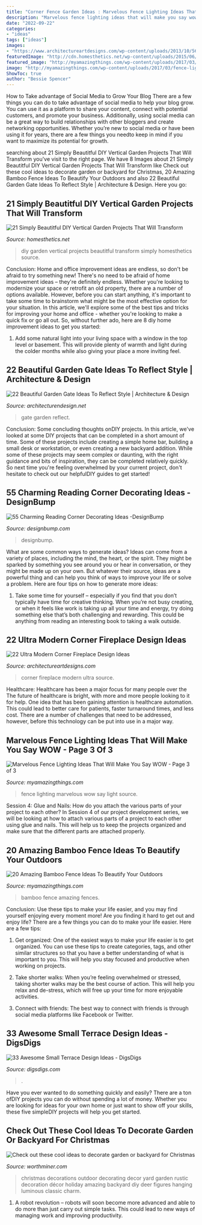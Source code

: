 ```yaml
---
title: "Corner Fence Garden Ideas : Marvelous Fence Lighting Ideas That Will Make You Say Wow"
description: "Marvelous fence lighting ideas that will make you say wow"
date: "2022-09-22"
categories:
- "ideas"
tags: ["ideas"]
images:
- "https://www.architectureartdesigns.com/wp-content/uploads/2013/10/56.jpg"
featuredImage: "http://cdn.homesthetics.net/wp-content/uploads/2015/06/21-Simply-Beautitful-DIY-Vertical-Garden-Projects-That-Will-Transform-Your-Design-homesthetics-design-4.jpg"
featured_image: "http://myamazingthings.com/wp-content/uploads/2017/03/fence-light.jpg"
image: "http://myamazingthings.com/wp-content/uploads/2017/03/fence-light.jpg"
ShowToc: true
author: "Bessie Spencer"
---
```



How to Take advantage of Social Media to Grow Your Blog
There are a few things you can do to take advantage of social media to help your blog grow. You can use it as a platform to share your content, connect with potential customers, and promote your business. Additionally, using social media can be a great way to build relationships with other bloggers and create networking opportunities. Whether you’re new to social media or have been using it for years, there are a few things you needto keep in mind if you want to maximize its potential for growth.

	

		
searching about 21 Simply Beautitful DIY Vertical Garden Projects That Will Transform you've visit to the right page. We have 8 Images about 21 Simply Beautitful DIY Vertical Garden Projects That Will Transform like Check out these cool ideas to decorate garden or backyard for Christmas, 20 Amazing Bamboo Fence Ideas To Beautify Your Outdoors and also 22 Beautiful Garden Gate Ideas To Reflect Style | Architecture &amp; Design. Here you go:
		
    
## 21 Simply Beautitful DIY Vertical Garden Projects That Will Transform

<img loading=lazy src="http://cdn.homesthetics.net/wp-content/uploads/2015/06/21-Simply-Beautitful-DIY-Vertical-Garden-Projects-That-Will-Transform-Your-Design-homesthetics-design-4.jpg" onerror="this.onerror=null;this.src='https://tse4.mm.bing.net/th?id=OIP.cOLkIn5cILZXbAupQMPuSgHaGm&amp;pid=15.1';" alt="21 Simply Beautitful DIY Vertical Garden Projects That Will Transform">

_Source: homesthetics.net_

>diy garden vertical projects beautitful transform simply homesthetics source. 

	

Conclusion: Home and office improvement ideas are endless, so don't be afraid to try something new!
There's no need to be afraid of home improvement ideas – they're definitely endless. Whether you're looking to modernize your space or retrofit an old property, there are a number of options available. However, before you can start anything, it's important to take some time to brainstorm what might be the most effective option for your situation. In this article, we'll explore some of the best tips and tricks for improving your home and office - whether you're looking to make a quick fix or go all out. So, without further ado, here are 8 diy home improvement ideas to get you started: 
1) Add some natural light into your living space with a window in the top level or basement. This will provide plenty of warmth and light during the colder months while also giving your place a more inviting feel.

    
## 22 Beautiful Garden Gate Ideas To Reflect Style | Architecture &amp; Design

<img loading=lazy src="http://cdn.architecturendesign.net/wp-content/uploads/2014/08/garden-gate-18.jpg" onerror="this.onerror=null;this.src='https://tse3.mm.bing.net/th?id=OIP.P_QrcuFPvMgxS2QS-0mwKAHaJ4&amp;pid=15.1';" alt="22 Beautiful Garden Gate Ideas To Reflect Style | Architecture &amp; Design">

_Source: architecturendesign.net_

>gate garden reflect. 

	

Conclusion: Some concluding thoughts onDIY projects.
In this article, we've looked at some DIY projects that can be completed in a short amount of time. Some of these projects include creating a simple home bar, building a small desk or workstation, or even creating a new backyard addition. While some of these projects may seem complex or daunting, with the right guidance and bits of inspiration, they can be completed relatively quickly. So next time you're feeling overwhelmed by your current project, don't hesitate to check out our helpfulDIY guides to get started!

    
## 55 Charming Reading Corner Decorating Ideas -DesignBump

<img loading=lazy src="http://cdn.designbump.com/wp-content/uploads/2015/11/reading-corner-nook22.jpg" onerror="this.onerror=null;this.src='https://tse1.mm.bing.net/th?id=OIP.tLGY7aJv86MNIoTHpz4ocQHaKN&amp;pid=15.1';" alt="55 Charming Reading Corner Decorating Ideas -DesignBump">

_Source: designbump.com_

>designbump. 

	

What are some common ways to generate ideas?
Ideas can come from a variety of places, including the mind, the heart, or the spirit. They might be sparked by something you see around you or hear in conversation, or they might be made up on your own. But whatever their source, ideas are a powerful thing and can help you think of ways to improve your life or solve a problem. Here are four tips on how to generate more ideas: 
1. Take some time for yourself – especially if you find that you don’t typically have time for creative thinking. When you’re not busy creating, or when it feels like work is taking up all your time and energy, try doing something else that’s both challenging and rewarding. This could be anything from reading an interesting book to taking a walk outside. 

    
## 22 Ultra Modern Corner Fireplace Design Ideas

<img loading=lazy src="https://www.architectureartdesigns.com/wp-content/uploads/2013/10/56.jpg" onerror="this.onerror=null;this.src='https://tse4.mm.bing.net/th?id=OIP.dPzTUOdaTUECKGA9MGAKPAAAAA&amp;pid=15.1';" alt="22 Ultra Modern Corner Fireplace Design Ideas">

_Source: architectureartdesigns.com_

>corner fireplace modern ultra source. 

	

Healthcare: Healthcare has been a major focus for many people over the
The future of healthcare is bright, with more and more people looking to it for help. One idea that has been gaining attention is healthcare automation. This could lead to better care for patients, faster turnaround times, and less cost. There are a number of challenges that need to be addressed, however, before this technology can be put into use in a major way.

    
## Marvelous Fence Lighting Ideas That Will Make You Say WOW - Page 3 Of 3

<img loading=lazy src="http://myamazingthings.com/wp-content/uploads/2017/03/fence-light.jpg" onerror="this.onerror=null;this.src='https://tse4.mm.bing.net/th?id=OIP.e9tRlyivnv_n67T-PgJUHAHaE8&amp;pid=15.1';" alt="Marvelous Fence Lighting Ideas That Will Make You Say WOW - Page 3 of 3">

_Source: myamazingthings.com_

>fence lighting marvelous wow say light source. 

	

Session 4: Glue and Nails: How do you attach the various parts of your project to each other?
In Session 4 of our project development series, we will be looking at how to attach various parts of a project to each other using glue and nails. This will help us to keep the projects organized and make sure that the different parts are attached properly.

    
## 20 Amazing Bamboo Fence Ideas To Beautify Your Outdoors

<img loading=lazy src="https://myamazingthings.com/wp-content/uploads/2016/11/bamboo-fences.jpg" onerror="this.onerror=null;this.src='https://tse2.mm.bing.net/th?id=OIP.hbFk60xvUEdR57o016rypQHaD3&amp;pid=15.1';" alt="20 Amazing Bamboo Fence Ideas To Beautify Your Outdoors">

_Source: myamazingthings.com_

>bamboo fence amazing fences. 

	

Conclusion: Use these tips to make your life easier, and you may find yourself enjoying every moment more!
Are you finding it hard to get out and enjoy life? There are a few things you can do to make your life easier. Here are a few tips: 
1. Get organized: One of the easiest ways to make your life easier is to get organized. You can use these tips to create categories, tags, and other similar structures so that you have a better understanding of what is important to you. This will help you stay focused and productive when working on projects. 

2. Take shorter walks: When you’re feeling overwhelmed or stressed, taking shorter walks may be the best course of action. This will help you relax and de-stress, which will free up your time for more enjoyable activities. 

3. Connect with friends: The best way to connect with friends is through social media platforms like Facebook or Twitter.

    
## 33 Awesome Small Terrace Design Ideas - DigsDigs

<img loading=lazy src="https://www.digsdigs.com/photos/awesome-small-terrace-design-ideas-31.jpg" onerror="this.onerror=null;this.src='https://tse4.mm.bing.net/th?id=OIP.FeUK1CgTT05BLlysPiYvXgHaJ4&amp;pid=15.1';" alt="33 Awesome Small Terrace Design Ideas - DigsDigs">

_Source: digsdigs.com_

>. 

	

Have you ever wanted to do something quickly and easily? There are a ton ofDIY projects you can do without spending a lot of money. Whether you are looking for ideas for your own home or just want to show off your skills, these five simpleDIY projects will help you get started.

    
## Check Out These Cool Ideas To Decorate Garden Or Backyard For Christmas

<img loading=lazy src="http://www.worthminer.com/wp-content/uploads/2016/12/christmas-garden-nebo-christmas-backyard-christmas-backyard-ideas-19.jpg" onerror="this.onerror=null;this.src='https://tse3.mm.bing.net/th?id=OIP.ClYvRDNb0Pwdbf-dMec6sgHaWO&amp;pid=15.1';" alt="Check out these cool ideas to decorate garden or backyard for Christmas">

_Source: worthminer.com_

>christmas decorations outdoor decorating decor yard garden rustic decoration décor holiday amazing backyard diy deer figures hanging luminous classic charm. 

	

1. A robot revolution – robots will soon become more advanced and able to do more than just carry out simple tasks. This could lead to new ways of managing work and improving productivity.

